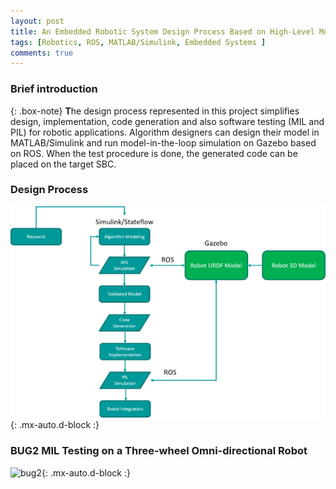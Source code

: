 ```yaml
---
layout: post
title: An Embedded Robotic System Design Process Based on High-Level Models and ROS
tags: [Robotics, ROS, MATLAB/Simulink, Embedded Systems ]
comments: true
---
```

### Brief introduction

{: .box-note}
**T**he design process represented in this project simplifies design, implementation, code generation and also software testing (MIL and PIL) for robotic applications. Algorithm designers can design their model in MATLAB/Simulink and run model-in-the-loop simulation on Gazebo based on ROS. When the test procedure is done, the generated code can be placed on the target SBC. 

### Design Process
![omni_robot_design_process](/assets/img/design_process.png){: .mx-auto.d-block :}

### BUG2 MIL Testing on a Three-wheel Omni-directional Robot

![bug2](/assets/img/bug2.gif){: .mx-auto.d-block :}